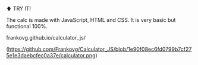 
⬆ TRY IT!

The calc is made with JavaScript, HTML and CSS. It is very basic but functional 100%.

frankovg.github.io/calculator_js/

(https://github.com/Frankovg/Calculator_JS/blob/1e90f08ec6fd0799b7cf275e1e3daebcfec0a37e/calculator.png)
